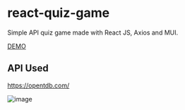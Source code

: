 # react-quiz-game
Simple API quiz game made with React JS, Axios and MUI. 

[DEMO](https://quiz-game-react-chi.vercel.app/)

## API Used
https://opentdb.com/

![image](https://user-images.githubusercontent.com/97929409/197417450-e1a03b3d-41c2-4337-94a0-95bae0aa6991.png)
